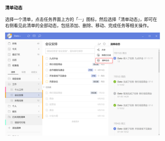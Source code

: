 #### 清单动态

选择一个清单，点击任务界面上方的「···」图标，然后选择「清单动态」，即可在右侧看见此清单的全部动态，包括添加、删除、移动、完成任务等相关操作。

![winlistactivities](../../images/Windows/list/pasted%20image%200%2016.png)

